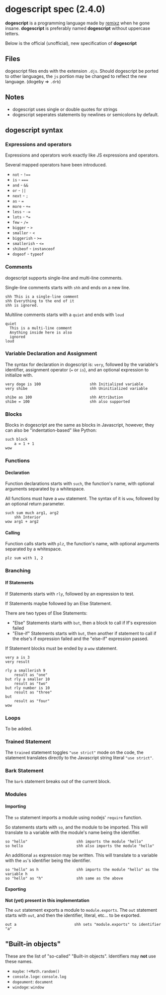 # dogescript spec (2.4.0)

**dogescript** is a programming language made by [remixz](https://github.com/remixz) when he gone insane. **dogescript** is preferably named **dogescript** without uppercase letters.

Below is the official (unofficial), new specification of **dogescript**

## Files

dogescript files ends with the extension `.djs`. Should dogescript be ported to other languages, the `js` portion may be changed to reflect the new language. (dogeby => `.drb`)

## Notes

* dogescript uses single or double quotes for strings
* dogescript seperates statements by newlines or semicolons by default.

## dogescript syntax

### Expressions and operators

Expressions and operators work exactly like JS expressions and operators.

Several mapped operators have been introduced.

* `not` - `!==`
* `is` - `===`
* `and` - `&&`
* `or` - `||`
* `next` - `; `
* `as` - `=`
* `more` - `+=`
* `less` - `-=`
* `lots` - `*=`
* `few` - `/=`
* `bigger` - `>`
* `smaller` - `<`
* `biggerish` - `>=`
* `smallerish` - `<=`
* `shibeof` - `instanceof`
* `dogeof` - `typeof`

### Comments

dogescript supports single-line and multi-line comments.

Single-line comments starts with `shh` and ends on a new line.

```
shh This is a single-line comment
shh Everything to the end of it
shh is ignored.
```

Multiline comments starts with a `quiet` and ends with `loud`

```
quiet
  This is a multi-line comment
  Anything inside here is also
  ignored
loud
```

### Variable Declaration and Assignment

The syntax for declaration in dogescript is: `very`, followed by the variable's identifier, assignment operator (`=` or `is`), and an optional expression to initialize with.

```
very doge is 100                      shh Initialized variable
very shibe                            shh Uninitialized variable

shibe as 100                          shh Attribution
shibe = 100                           shh also supported
```

### Blocks

Blocks in dogescript are the same as blocks in Javascript, however, they can also be "indentation-based" like Python:

```
such block
	a = 1 + 1
wow
```

### Functions

#### Declaration

Function declarations starts with `such`, the function's name, with optional arguments separated by a whitespace.

All functions must have a `wow` statement. The syntax of it is `wow`, followed by an optional return parameter.

```
such sum much arg1, arg2
    shh Interior
wow arg1 + arg2
```

#### Calling

Function calls starts with `plz`, the function's name, with optional arguments separated by a whitespace.

```
plz sum with 1, 2
```

### Branching

#### If Statements

If Statements starts with `rly`, followed by an expression to test.

If Statements maybe followed by an Else Statement.

There are two types of Else Statements:

* "Else" Statements starts with `but`, then a block to call if If's expression failed
* "Else-if" Statements starts with `but`, then another if statement to call if the else's if expression failed and the "else-if" expression passed.

If Statement blocks must be ended by a `wow` statement.

```
very a is 3
very result

rly a smallerish 9
	result as "one"
but rly a smaller 10
	result as "two"
but rly number is 10
	result as "three"
but
	result as "four"
wow
```

### Loops

To be added.

### Trained Statement

The `trained` statement toggles `"use strict"` mode on the code, the statement translates directly to the Javascript string literal `"use strict"`.

### Bark Statement

The `bark` statement breaks out of the current block.

### Modules

#### Importing

The `so` statement imports a module using nodejs' `require` function.

So statements starts with `so`, and the module to be imported. This will translate to a variable with the module's name being the identifier.

```
so "hello"                      shh imports the module "hello"
so hello                        shh also imports the module "hello"
```

An additional `as` expression may be written. This will translate to a variable with the `as`'s identifier being the identifier.

```
so "hello" as h                 shh imports the module "hello" as the variable h
so "hello" as "h"               shh same as the above
```

#### Exporting

**Not (yet) present in this implementation**

The `out` statement exports a module to `module.exports`. The `out` statement starts with `out`, and then the identifier, literal, etc... to be exported.

```
out a                          shh sets "module.exports" to identifier "a"
```

## "Built-in objects"

These are the list of "so-called" "Built-in objects". Identifiers may **not** use these names.

* `maybe`: `!+Math.random()`
* `console.loge`: `console.log`
* `dogeument`: `document`
* `windoge`: `window`
